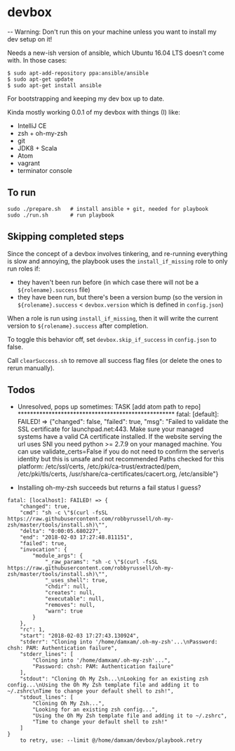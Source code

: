 # devbox
-- Warning: Don't run this on your machine unless you want to install my dev setup on it!

Needs a new-ish version of ansible, which Ubuntu 16.04 LTS doesn't come with. In those cases:
```
$ sudo apt-add-repository ppa:ansible/ansible
$ sudo apt-get update
$ sudo apt-get install ansible
```

For bootstrapping and keeping my dev box up to date.

Kinda mostly working 0.0.1 of my devbox with things (I) like:
- IntelliJ CE
- zsh + oh-my-zsh
- git
- JDK8 + Scala
- Atom
- vagrant
- terminator console

## To run
```
sudo ./prepare.sh   # install ansible + git, needed for playbook
sudo ./run.sh       # run playbook
```

## Skipping completed steps
Since the concept of a devbox involves tinkering, and re-running everything is slow
and annoying, the playbook uses the `install_if_missing` role to only run roles if:
- they haven't been run before (in which case there will not be a `${rolename}.success` file)
- they have been run, but there's been a version bump (so the version in
  `${rolename}.success` < `devbox.version` which is defined in `config.json`)

When a role is run using `install_if_missing`, then it will write the current
version to `${rolename}.success` after completion.

To toggle this behavior off, set `devbox.skip_if_success` in `config.json` to false.

Call `clearSuccess.sh` to remove all success flag files (or delete the ones to
  rerun manually).

## Todos
- Unresolved, pops up sometimes:
TASK [add atom path to repo] ***************************************************
fatal: [default]: FAILED! => {"changed": false, "failed": true, "msg": "Failed to validate the SSL certificate for launchpad.net:443. Make sure your managed systems have a valid CA certificate installed.  If the website serving the url uses SNI you need python >= 2.7.9 on your managed machine.  You can use validate_certs=False if you do not need to confirm the server\\s identity but this is unsafe and not recommended Paths checked for this platform: /etc/ssl/certs, /etc/pki/ca-trust/extracted/pem, /etc/pki/tls/certs, /usr/share/ca-certificates/cacert.org, /etc/ansible"}

- Installing oh-my-zsh succeeds but returns a fail status I guess?
```
fatal: [localhost]: FAILED! => {
    "changed": true,
    "cmd": "sh -c \"$(curl -fsSL https://raw.githubusercontent.com/robbyrussell/oh-my-zsh/master/tools/install.sh)\"",
    "delta": "0:00:05.680227",
    "end": "2018-02-03 17:27:48.811151",
    "failed": true,
    "invocation": {
        "module_args": {
            "_raw_params": "sh -c \"$(curl -fsSL https://raw.githubusercontent.com/robbyrussell/oh-my-zsh/master/tools/install.sh)\"",
            "_uses_shell": true,
            "chdir": null,
            "creates": null,
            "executable": null,
            "removes": null,
            "warn": true
        }
    },
    "rc": 1,
    "start": "2018-02-03 17:27:43.130924",
    "stderr": "Cloning into '/home/damxam/.oh-my-zsh'...\nPassword: chsh: PAM: Authentication failure",
    "stderr_lines": [
        "Cloning into '/home/damxam/.oh-my-zsh'...",
        "Password: chsh: PAM: Authentication failure"
    ],
    "stdout": "Cloning Oh My Zsh...\nLooking for an existing zsh config...\nUsing the Oh My Zsh template file and adding it to ~/.zshrc\nTime to change your default shell to zsh!",
    "stdout_lines": [
        "Cloning Oh My Zsh...",
        "Looking for an existing zsh config...",
        "Using the Oh My Zsh template file and adding it to ~/.zshrc",
        "Time to change your default shell to zsh!"
    ]
}
	to retry, use: --limit @/home/damxam/devbox/playbook.retry
  ```
